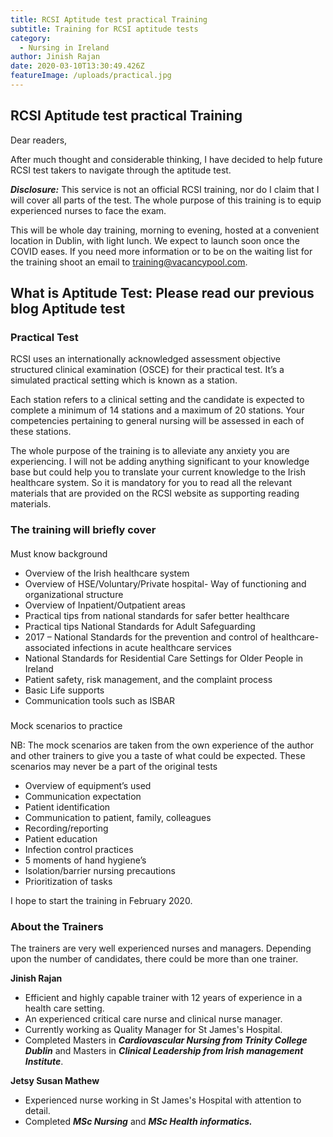 ```yaml
---
title: RCSI Aptitude test practical Training
subtitle: Training for RCSI aptitude tests
category:
  - Nursing in Ireland
author: Jinish Rajan
date: 2020-03-10T13:30:49.426Z
featureImage: /uploads/practical.jpg
---
```

## RCSI Aptitude test practical Training


Dear readers,

After much thought and considerable thinking, I have decided to help future RCSI test takers to navigate through the aptitude test.

***Disclosure:*** This service is not an official RCSI training, nor do I claim that I will cover all parts of the test. The whole purpose of this training is to equip experienced nurses to face the exam.

This will be whole day training, morning to evening, hosted at a convenient location in Dublin, with light lunch. We expect to launch soon once the COVID eases.  If you need more information or to be on the waiting list for the training shoot an email to training@vacancypool.com.

## What is Aptitude Test: Please read our previous blog Aptitude test

### Practical Test


RCSI uses an internationally acknowledged assessment objective structured clinical examination (OSCE) for their practical test. It’s a simulated practical setting which is known as a station.

Each station refers to a clinical setting and the candidate is expected to complete a minimum of 14 stations and a maximum of 20 stations. Your competencies pertaining to general nursing will be assessed in each of these stations.

The whole purpose of the training is to alleviate any anxiety you are experiencing. I will not be adding anything significant to your knowledge base but could help you to translate your current knowledge to the Irish healthcare system. So it is mandatory for you to read all the relevant materials that are provided on the RCSI website as supporting reading materials.

### The training will briefly cover

#### 
Must know background

* Overview of the Irish healthcare system
* Overview of HSE/Voluntary/Private hospital- Way of functioning and organizational structure
* Overview of Inpatient/Outpatient areas
* Practical tips from national standards for safer better healthcare
* Practical tips National Standards for Adult Safeguarding
* 2017 – National Standards for the prevention and control of healthcare-associated infections in acute healthcare services
* National Standards for Residential Care Settings for Older People in Ireland
* Patient safety, risk management, and the complaint process
* Basic Life supports
* Communication tools such as ISBAR

### 
Mock scenarios to practice


NB: The mock scenarios are taken from the own experience of the author and other trainers to give you a taste of what could be expected. These scenarios may never be a part of the original tests

* Overview of equipment’s used
* Communication expectation
* Patient identification
* Communication to patient, family, colleagues
* Recording/reporting
* Patient education
* Infection control practices
* 5 moments of hand hygiene’s
* Isolation/barrier nursing precautions
* Prioritization of tasks


I hope to start the training in February 2020.

### About the Trainers


The trainers are very well experienced nurses and managers. Depending upon the number of candidates, there could be more than one trainer.

**Jinish Rajan**

* Efficient and highly capable trainer with 12 years of experience in a health care setting. 
* An experienced critical care nurse and clinical nurse manager.
* Currently working as  Quality Manager for St James's Hospital. 
* Completed Masters in ***Cardiovascular Nursing from Trinity College Dublin*** and Masters in ***Clinical Leadership from Irish management Institute***.

**Jetsy Susan Mathew**

* Experienced nurse working in St James's Hospital with attention to detail. 
* Completed ***MSc Nursing*** and ***MSc Health informatics.***